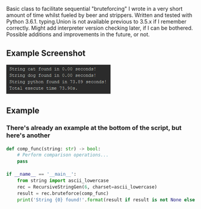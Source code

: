 Basic class to facilitate sequential "bruteforcing" I wrote in a very short amount of time whilst fueled by beer and strippers.
Written and tested with Python 3.6.1. typing.Union is not available previous to 3.5.x if I remember correctly.
Might add interpreter version checking later, if I can be bothered.
Possible additions and improvements in the future, or not.

## Example Screenshot
![Screenshot](/Screenshot.png)

## Example
### There's already an example at the bottom of the script, but here's another
```py
def comp_func(string: str) -> bool:
    # Perform comparison operations...
    pass

if __name__ == '__main__':
    from string import ascii_lowercase
    rec = RecursiveStringGen(6, charset=ascii_lowercase)
    result = rec.bruteforce(comp_func)
    print('String {0} found!'.format(result if result is not None else 'not'))
```
